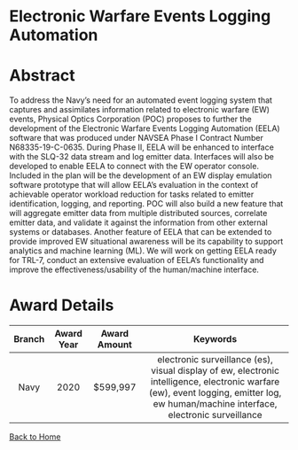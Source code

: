 
Electronic Warfare Events Logging Automation
============================================

# Abstract


To address the Navy’s need for an automated event logging system that captures and assimilates information related to electronic warfare (EW) events, Physical Optics Corporation (POC) proposes to further the development of the Electronic Warfare Events Logging Automation (EELA) software that was produced under NAVSEA Phase I Contract Number N68335-19-C-0635. During Phase II, EELA will be enhanced to interface with the SLQ-32 data stream and log emitter data. Interfaces will also be developed to enable EELA to connect with the EW operator console. Included in the plan will be the development of an EW display emulation software prototype that will allow EELA’s evaluation in the context of achievable operator workload reduction for tasks related to emitter identification, logging, and reporting. POC will also build a new feature that will aggregate emitter data from multiple distributed sources, correlate emitter data, and validate it against the information from other external systems or databases. Another feature of EELA that can be extended to provide improved EW situational awareness will be its capability to support analytics and machine learning (ML). We will work on getting EELA ready for TRL-7, conduct an extensive evaluation of EELA’s functionality and improve the effectiveness/usability of the human/machine interface.  

# Award Details

|Branch|Award Year|Award Amount|Keywords|
| :---: | :---: | :---: | :---: |
|Navy|2020|$599,997|electronic surveillance (es), visual display of ew, electronic intelligence, electronic warfare (ew), event logging, emitter log, ew human/machine interface, electronic surveillance|
  
  


[Back to Home](https://github.com/chrischow/dod_sbir_awards#2022)